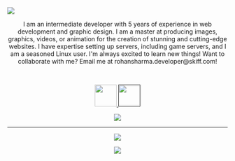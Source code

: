 <a href="https://discord.gg/TQXTaCT45t">
<img src="Add a subheading.gif">
</a>
<p align="center">
I am an intermediate developer with 5 years of experience in web development and graphic design. I am a master at producing images, graphics, videos, or animation for the creation of stunning and cutting-edge websites. I have expertise setting up servers, including game servers, and I am a seasoned Linux user. I'm always excited to learn new things! Want to collaborate with me? Email me at rohansharma.developer@skiff.com!
</p>
<br>
<p align="center">
<a href="https://linkedin.com/in/rohan-sharma-1906" target="_blank" rel="noopener noreferrer">
        <img src="https://github.com/rohansharma-developer/rohansharma-developer/assets/107614947/6b802e78-561f-4eb9-85a6-dfb1957cf294" height=50>
    </a>
    <a href="" target="_blank" rel="noopener noreferrer">
        <img src="https://github.com/rohansharma-developer/rohansharma-developer/assets/107614947/96a6fa05-fa77-4513-b00b-5d0d32d792ea" height=50>
    </a>
</p>
<p align="center">
 <img src="https://komarev.com/ghpvc/?username=rohansharma-developer&label=Profile%20Visits&color=blue&style=for-the-badge">
</p>
<hr>
<p align="center">
<a href="https://github.com/anuraghazra/github-readme-stats">
        <img src="https://github-readme-stats.vercel.app/api?username=rohansharma-developer&theme=blueberry">
</a>
</p>
<p align="center">
<a href="https://github.com/anuraghazra/github-readme-stats">
        <img src="https://github-readme-stats.vercel.app/api/top-langs?username=rohansharma-developer&layout=compact&theme=blueberry&card_width=500&hide=Hack">
    </a>
</p>
